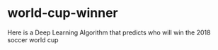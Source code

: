 # world-cup-winner
Here is a Deep Learning Algorithm that predicts who will win the 2018 soccer world cup
